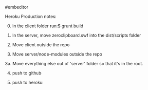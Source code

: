 #embeditor

Heroku Production notes:

0. In the client folder run:$ grunt build

1. In the server, move zeroclipboard.swf into the dist/scripts folder

2. Move client outside the repo

3. Move server/node-modules outside the repo

3a. Move everything else out of 'server' folder so that it's in the root.

4. push to github

5. push to heroku

